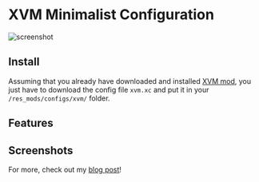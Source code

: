 # XVM Minimalist Configuration
![screenshot](http://nbyim.com/wp-content/uploads/2015/02/xvm-minimalist-configuration.jpg)
## Install
Assuming that you already have downloaded and installed [XVM mod](http://www.modxvm.com/), you just have to download the config file `xvm.xc` and put it in your `/res_mods/configs/xvm/` folder.
## Features
## Screenshots
For more, check out my [blog post](http://nbyim.com/wot-xvm-minimalist-configuration/)!
